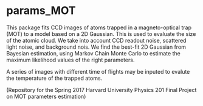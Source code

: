 # params_MOT
This package fits CCD images of atoms trapped in a magneto-optical trap (MOT) to a model based on a 2D Gaussian. This is used to evaluate the size of the atomic cloud. We take into account CCD readout noise, scattered light noise, and background nois. We find the best-fit 2D Gaussian from Bayesian estimation, using Markov Chain Monte Carlo to estimate the maximum likelihood values of the right parameters.

A series of images with different time of flights may be inputed to evalute the temperature of the trapped atoms.

(Repository for the Spring 2017 Harvard University Physics 201 Final Project on MOT parameters estimation)
